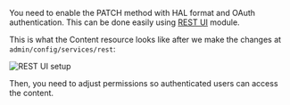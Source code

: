 You need to enable the PATCH method with HAL format and OAuth authentication. This can be done easily using [REST UI](https://www.drupal.org/project/restui) module.

This is what the Content resource looks like after we make the changes at `admin/config/services/rest`:

![REST UI setup](https://www.drupal.org/files/rest_ui_setup.png)

Then, you need to adjust permissions so authenticated users can access the content.